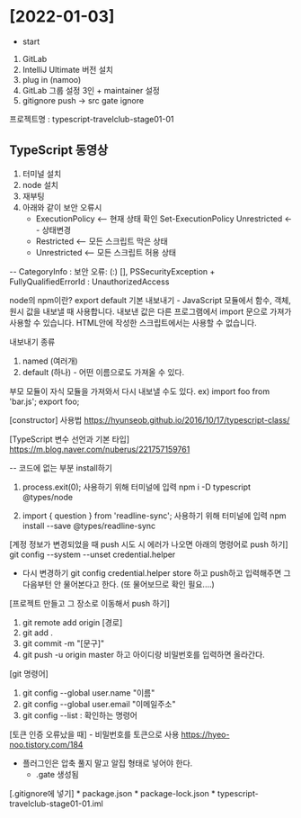 # [2022-01-03]

- start
1. GitLab
2. IntelliJ Ultimate 버전 설치
3. plug in (namoo)
4. GitLab 그룹 설정 3인 + maintainer 설정
5. gitignore push → src gate ignore

프로젝트명 : typescript-travelclub-stage01-01 

## TypeScript 동영상
1. 터미널 설치
2. node 설치
3. 재부팅
4. 아래와 같이 보안 오류시  
    * ExecutionPolicy <-- 현재 상태 확인
    Set-ExecutionPolicy Unrestricted <-- 상태변경
    * Restricted <-- 모든 스크립트 막은 상태
    * Unrestricted <-- 모든 스크립트 허용 상태

-- CategoryInfo : 보안 오류: (:) [], PSSecurityException
    + FullyQualifiedErrorId : UnauthorizedAccess


node의 npm이란?
export default 기본 내보내기 - JavaScript 모듈에서 함수, 객체, 원시 값을 내보낼 때 사용합니다. 내보낸 값은 다른 프로그램에서 import 문으로 가져가 사용할 수 있습니다.
HTML안에 작성한 스크립트에서는 사용할 수 없습니다.

내보내기 종류 
1. named (여러개)
2. default (하나) - 어떤 이름으로도 가져올 수 있다.

부모 모듈이 자식 모듈을 가져와서 다시 내보낼 수도 있다.
ex) import foo from 'bar.js';
    export foo;

[constructor] 사용법
https://hyunseob.github.io/2016/10/17/typescript-class/

[TypeScript 변수 선언과 기본 타입]
https://m.blog.naver.com/nuberus/221757159761

-- 코드에 없는 부분 install하기
1. process.exit(0); 사용하기 위해 터미널에 입력
    npm i -D typescript @types/node

2. import { question } from 'readline-sync'; 사용하기 위해 터미널에 입력
    npm install --save @types/readline-sync


[계정 정보가 변경되었을 때 push 시도 시 에러가 나오면 아래의 명령어로 push 하기]
    git config --system --unset credential.helper

- 다시 변경하기
    git config credential.helper store
    하고 push하고 입력해주면 그다음부턴 안 물어본다고 한다. (또 물어보므로 확인 필요....)

[프로젝트 만들고 그 장소로 이동해서 push 하기]
1. git remote add origin [경로]
2. git add .
3. git commit -m "[문구]"
4. git push -u origin master 하고 아이디랑 비밀번호를 입력하면 올라간다.

[git 명령어]
1. git config --global user.name "이름"
2. git config --global user.email "이메일주소"
3. git config --list : 확인하는 명령어 

[토큰 인증 오류났을 때] - 비밀번호를 토큰으로 사용
https://hyeo-noo.tistory.com/184


* 플러그인은 압축 풀지 말고 알집 형태로 넣어야 한다.
    - .gate 생성됨

[.gitignore에 넣기]
    * package.json
    * package-lock.json
    * typescript-travelclub-stage01-01.iml
